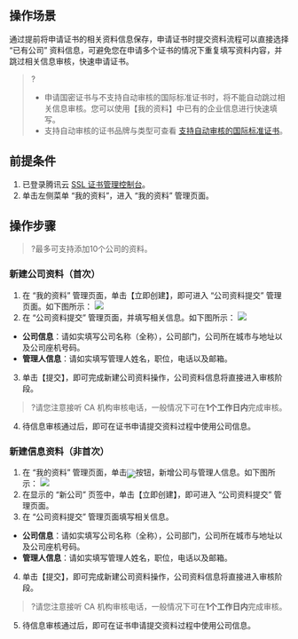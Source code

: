 ## 操作场景
通过提前将申请证书的相关资料信息保存，申请证书时提交资料流程可以直接选择 “已有公司” 资料信息，可避免您在申请多个证书的情况下重复填写资料内容，并跳过相关信息审核，快速申请证书。

>?
>- 申请国密证书与不支持自动审核的国际标准证书时，将不能自动跳过相关信息审核。您可以使用【我的资料】中已有的企业信息进行快速填写。
>- 支持自动审核的证书品牌与类型可查看 [支持自动审核的国际标准证书](https://cloud.tencent.com/document/product/400/52953#certificate)。
>
## 前提条件
1. 已登录腾讯云 [SSL 证书管理控制台](https://console.cloud.tencent.com/certoverview)。
2. 单击左侧菜单 “我的资料”，进入 “我的资料” 管理页面。

## 操作步骤
>?最多可支持添加10个公司的资料。

### 新建公司资料（首次）
1. 在 “我的资料” 管理页面，单击【立即创建】，即可进入 “公司资料提交” 管理页面。如下图所示：
![](https://main.qcloudimg.com/raw/64772f2da7a3a83b71e92ec0508d9cd4.png)
2. 在 “公司资料提交” 管理页面，并填写相关信息。如下图所示：
![](https://main.qcloudimg.com/raw/5fdb59ef57c64f0802effc22757ad36f.png)
 - **公司信息**：请如实填写公司名称（全称），公司部门，公司所在城市与地址以及公司座机号码。
 - **管理人信息**：请如实填写管理人姓名，职位，电话以及邮箱。
3.  单击【提交】，即可完成新建公司资料操作，公司资料信息将直接进入审核阶段。
>?请您注意接听 CA 机构审核电话，一般情况下可在**1个工作日内**完成审核。
4. 待信息审核通过后，即可在证书申请提交资料过程中使用公司信息。 

### 新建信息资料（非首次）
1. 在 “我的资料” 管理页面，单击<span ><img src="https://main.qcloudimg.com/raw/05aec5e49d26036ee48e49e59bb53457.png" style="margin-bottom:-5px;"/>按钮，新增公司与管理人信息。如下图所示：
![](https://main.qcloudimg.com/raw/148c490b6c6bc6a2ffe0034417b9a285.png)
2. 在显示的 “新公司” 页签中，单击【立即创建】，即可进入 “公司资料提交” 管理页面。
3. 在 “公司资料提交” 管理页面填写相关信息。
 - **公司信息**：请如实填写公司名称（全称），公司部门，公司所在城市与地址以及公司座机号码。
 - **管理人信息**：请如实填写管理人姓名，职位，电话以及邮箱。
4. 单击【提交】，即可完成新建公司资料操作，公司资料信息将直接进入审核阶段。
>?请您注意接听 CA 机构审核电话，一般情况下可在**1个工作日内**完成审核。
5. 待信息审核通过后，即可在证书申请提交资料过程中使用公司信息。


